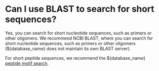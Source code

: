 # Can I use BLAST to search for short sequences?
<!-- pombase_categories: Tools and resources -->

Yes, you can search for short nucleotide sequences, such as primers or
other oligomers. We recommend NCBI BLAST, where you can search for
short nucleotide sequences, such as primers or other oligomers
(${database_name} does not maintain its own BLAST server).

For short peptide sequences, we recommend the ${database_name} 
[peptide motif search](/motif_search).
